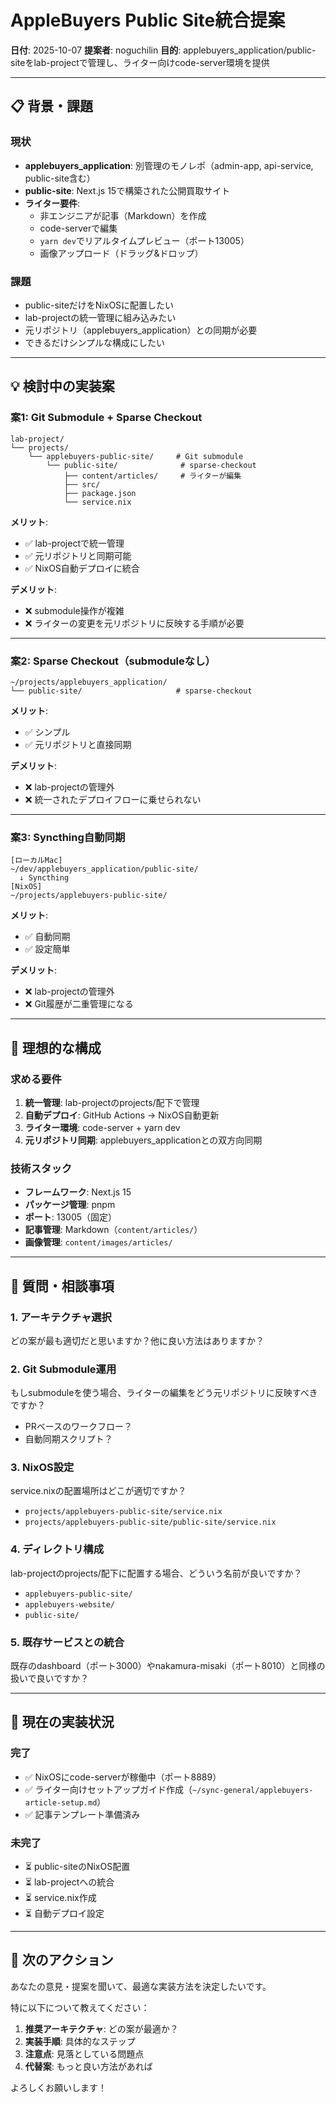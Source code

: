 # AppleBuyers Public Site統合提案

**日付**: 2025-10-07
**提案者**: noguchilin
**目的**: applebuyers_application/public-siteをlab-projectで管理し、ライター向けcode-server環境を提供

---

## 📋 背景・課題

### 現状
- **applebuyers_application**: 別管理のモノレポ（admin-app, api-service, public-site含む）
- **public-site**: Next.js 15で構築された公開買取サイト
- **ライター要件**:
  - 非エンジニアが記事（Markdown）を作成
  - code-serverで編集
  - `yarn dev`でリアルタイムプレビュー（ポート13005）
  - 画像アップロード（ドラッグ&ドロップ）

### 課題
- public-siteだけをNixOSに配置したい
- lab-projectの統一管理に組み込みたい
- 元リポジトリ（applebuyers_application）との同期が必要
- できるだけシンプルな構成にしたい

---

## 💡 検討中の実装案

### 案1: Git Submodule + Sparse Checkout
```
lab-project/
└── projects/
    └── applebuyers-public-site/     # Git submodule
        └── public-site/              # sparse-checkout
            ├── content/articles/     # ライターが編集
            ├── src/
            ├── package.json
            └── service.nix
```

**メリット**:
- ✅ lab-projectで統一管理
- ✅ 元リポジトリと同期可能
- ✅ NixOS自動デプロイに統合

**デメリット**:
- ❌ submodule操作が複雑
- ❌ ライターの変更を元リポジトリに反映する手順が必要

---

### 案2: Sparse Checkout（submoduleなし）
```
~/projects/applebuyers_application/
└── public-site/                     # sparse-checkout
```

**メリット**:
- ✅ シンプル
- ✅ 元リポジトリと直接同期

**デメリット**:
- ❌ lab-projectの管理外
- ❌ 統一されたデプロイフローに乗せられない

---

### 案3: Syncthing自動同期
```
[ローカルMac]
~/dev/applebuyers_application/public-site/
  ↓ Syncthing
[NixOS]
~/projects/applebuyers-public-site/
```

**メリット**:
- ✅ 自動同期
- ✅ 設定簡単

**デメリット**:
- ❌ lab-projectの管理外
- ❌ Git履歴が二重管理になる

---

## 🎯 理想的な構成

### 求める要件
1. **統一管理**: lab-projectのprojects/配下で管理
2. **自動デプロイ**: GitHub Actions → NixOS自動更新
3. **ライター環境**: code-server + yarn dev
4. **元リポジトリ同期**: applebuyers_applicationとの双方向同期

### 技術スタック
- **フレームワーク**: Next.js 15
- **パッケージ管理**: pnpm
- **ポート**: 13005（固定）
- **記事管理**: Markdown（`content/articles/`）
- **画像管理**: `content/images/articles/`

---

## 🤔 質問・相談事項

### 1. アーキテクチャ選択
どの案が最も適切だと思いますか？他に良い方法はありますか？

### 2. Git Submodule運用
もしsubmoduleを使う場合、ライターの編集をどう元リポジトリに反映すべきですか？
- PRベースのワークフロー？
- 自動同期スクリプト？

### 3. NixOS設定
service.nixの配置場所はどこが適切ですか？
- `projects/applebuyers-public-site/service.nix`
- `projects/applebuyers-public-site/public-site/service.nix`

### 4. ディレクトリ構成
lab-projectのprojects/配下に配置する場合、どういう名前が良いですか？
- `applebuyers-public-site/`
- `applebuyers-website/`
- `public-site/`

### 5. 既存サービスとの統合
既存のdashboard（ポート3000）やnakamura-misaki（ポート8010）と同様の扱いで良いですか？

---

## 📝 現在の実装状況

### 完了
- ✅ NixOSにcode-serverが稼働中（ポート8889）
- ✅ ライター向けセットアップガイド作成（`~/sync-general/applebuyers-article-setup.md`）
- ✅ 記事テンプレート準備済み

### 未完了
- ⏳ public-siteのNixOS配置
- ⏳ lab-projectへの統合
- ⏳ service.nix作成
- ⏳ 自動デプロイ設定

---

## 🔄 次のアクション

あなたの意見・提案を聞いて、最適な実装方法を決定したいです。

特に以下について教えてください：
1. **推奨アーキテクチャ**: どの案が最適か？
2. **実装手順**: 具体的なステップ
3. **注意点**: 見落としている問題点
4. **代替案**: もっと良い方法があれば

よろしくお願いします！
